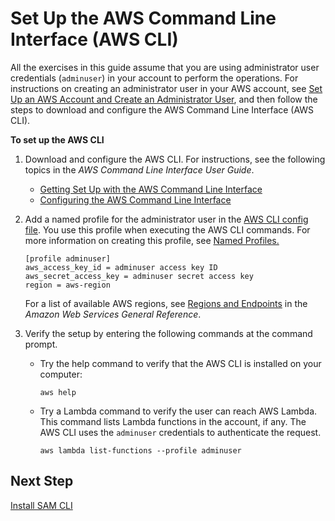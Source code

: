 # Set Up the AWS Command Line Interface \(AWS CLI\)<a name="setup-awscli"></a>

All the exercises in this guide assume that you are using administrator user credentials \(`adminuser`\) in your account to perform the operations\. For instructions on creating an administrator user in your AWS account, see [Set Up an AWS Account and Create an Administrator User](setup.md#setting-up), and then follow the steps to download and configure the AWS Command Line Interface \(AWS CLI\)\.

**To set up the AWS CLI**

1. Download and configure the AWS CLI\. For instructions, see the following topics in the *AWS Command Line Interface User Guide*\. 
   + [Getting Set Up with the AWS Command Line Interface](https://docs.aws.amazon.com/cli/latest/userguide/cli-chap-getting-set-up.html)
   + [Configuring the AWS Command Line Interface](https://docs.aws.amazon.com/cli/latest/userguide/cli-chap-getting-started.html)

1. Add a named profile for the administrator user in the [AWS CLI config file](https://docs.aws.amazon.com/cli/latest/userguide/cli-config-files.html)\. You use this profile when executing the AWS CLI commands\. For more information on creating this profile, see [Named Profiles\.](https://docs.aws.amazon.com/cli/latest/userguide/cli-multiple-profiles.html)

   ```
   [profile adminuser]
   aws_access_key_id = adminuser access key ID
   aws_secret_access_key = adminuser secret access key
   region = aws-region
   ```

   For a list of available AWS regions, see [Regions and Endpoints](https://docs.aws.amazon.com/general/latest/gr/rande.html) in the *Amazon Web Services General Reference*\.

1. Verify the setup by entering the following commands at the command prompt\. 
   + Try the help command to verify that the AWS CLI is installed on your computer:

     ```
     aws help
     ```
   + Try a Lambda command to verify the user can reach AWS Lambda\. This command lists Lambda functions in the account, if any\. The AWS CLI uses the `adminuser` credentials to authenticate the request\.

     ```
     aws lambda list-functions --profile adminuser
     ```

## Next Step<a name="setting-up-next-step-sam"></a>

 [Install SAM CLI](sam-cli-requirements.md) 